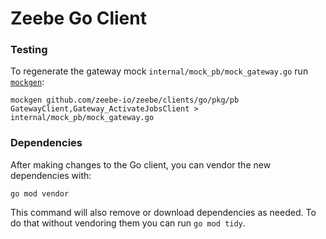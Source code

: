 # Zeebe Go Client


### Testing

To regenerate the gateway mock `internal/mock_pb/mock_gateway.go` run [`mockgen`](https://github.com/golang/mock#installation):

```
mockgen github.com/zeebe-io/zeebe/clients/go/pkg/pb GatewayClient,Gateway_ActivateJobsClient > internal/mock_pb/mock_gateway.go
```

### Dependencies

After making changes to the Go client, you can vendor the new dependencies with:

```
go mod vendor
```

This command will also remove or download dependencies as needed. To do that without vendoring them you can run `go mod tidy`.
